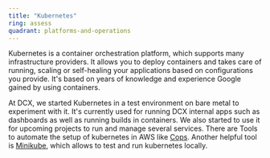 ```yaml
---
title: "Kubernetes"
ring: assess
quadrant: platforms-and-operations
---
```


Kubernetes is a container orchestration platform, which supports many infrastructure providers. It allows you to deploy containers and takes care of running, scaling or self-healing your applications based on configurations you provide. It's based on years of knowledge and experience Google gained by using containers.

At DCX, we started Kubernetes in a test environment on bare metal to experiment with it. It's currently used for running DCX internal apps such as dashboards as well as running builds in containers. We also started to use it for upcoming projects to run and manage several services. There are Tools to automate the setup of kubernetes in AWS like [Cops](https://kubernetes.io/docs/getting-started-guides/kops/). Another helpful tool is [Minikube](https://github.com/kubernetes/minikube), which allows to test and run kubernetes locally.
